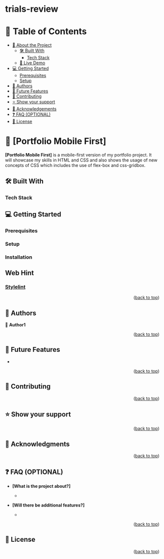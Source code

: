 # trials-review

  <h3><b></b></h3>

# 📗 Table of Contents

- [📖 About the Project](#about-project)
  - [🛠 Built With](#built-with)
    - [Tech Stack](#tech-stack)
  - [🚀 Live Demo](#live-demo)
- [💻 Getting Started](#getting-started)
  - [Prerequisites](#prerequisites)
  - [Setup](#setup)
- [👥 Authors](#authors)
- [🔭 Future Features](#future-features)
- [🤝 Contributing](#contributing)
- [⭐️ Show your support](#support)
- [🙏 Acknowledgements](#acknowledgements)
- [❓ FAQ (OPTIONAL)](#faq)
- [📝 License](#license)

# 📖 [Portfolio Mobile First] <a name="about-project"></a>

**[Portfolio Mobile First]** is a mobile-first version of my portfolio project. It will showcase my skills in HTML and CSS and also shows the usage of new concepts of CSS which includes the use of flex-box and css-gridbox.

## 🛠 Built With <a name="built-with"></a>

### Tech Stack <a name="tech-stack"></a>

## 💻 Getting Started <a name="getting-started"></a>

### Prerequisites

### Setup

### Installation

## Web Hint

### [Stylelint](https://stylelint.io/)

<p align="right">(<a href="#readme-top">back to top</a>)</p>

## 👥 Authors <a name="authors"></a>

👤 **Author1**

<p align="right">(<a href="#readme-top">back to top</a>)</p>

## 🔭 Future Features <a name="future-features"></a>

-

<p align="right">(<a href="#readme-top">back to top</a>)</p>

## 🤝 Contributing <a name="contributing"></a>

<p align="right">(<a href="#readme-top">back to top</a>)</p>

## ⭐️ Show your support <a name="support"></a>

<p align="right">(<a href="#readme-top">back to top</a>)</p>

## 🙏 Acknowledgments <a name="acknowledgements"></a>

<p align="right">(<a href="#readme-top">back to top</a>)</p>

## ❓ FAQ (OPTIONAL) <a name="faq"></a>

- **[What is the project about?]**

  -

- **[Will there be additional features?]**

  -

<p align="right">(<a href="#readme-top">back to top</a>)</p>

## 📝 License <a name="license"></a>

<p align="right">(<a href="#readme-top">back to top</a>)</p>
